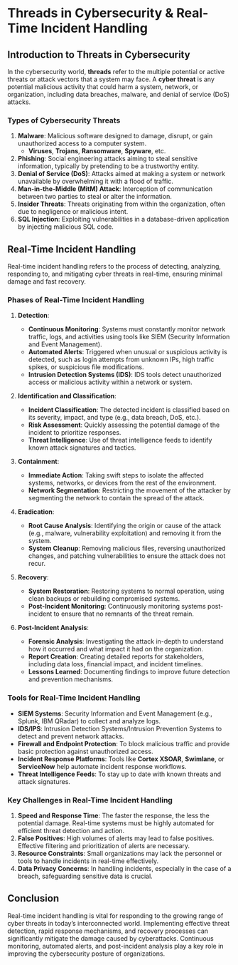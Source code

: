 # Threads in Cybersecurity & Real-Time Incident Handling

## Introduction to Threats in Cybersecurity

In the cybersecurity world, **threads** refer to the multiple potential or active threats or attack vectors that a system may face. A **cyber threat** is any potential malicious activity that could harm a system, network, or organization, including data breaches, malware, and denial of service (DoS) attacks.

### Types of Cybersecurity Threats

1. **Malware**: Malicious software designed to damage, disrupt, or gain unauthorized access to a computer system.
   - **Viruses**, **Trojans**, **Ransomware**, **Spyware**, etc.
2. **Phishing**: Social engineering attacks aiming to steal sensitive information, typically by pretending to be a trustworthy entity.
3. **Denial of Service (DoS)**: Attacks aimed at making a system or network unavailable by overwhelming it with a flood of traffic.
4. **Man-in-the-Middle (MitM) Attack**: Interception of communication between two parties to steal or alter the information.
5. **Insider Threats**: Threats originating from within the organization, often due to negligence or malicious intent.
6. **SQL Injection**: Exploiting vulnerabilities in a database-driven application by injecting malicious SQL code.

## Real-Time Incident Handling

Real-time incident handling refers to the process of detecting, analyzing, responding to, and mitigating cyber threats in real-time, ensuring minimal damage and fast recovery.

### Phases of Real-Time Incident Handling

1. **Detection**:
   - **Continuous Monitoring**: Systems must constantly monitor network traffic, logs, and activities using tools like SIEM (Security Information and Event Management).
   - **Automated Alerts**: Triggered when unusual or suspicious activity is detected, such as login attempts from unknown IPs, high traffic spikes, or suspicious file modifications.
   - **Intrusion Detection Systems (IDS)**: IDS tools detect unauthorized access or malicious activity within a network or system.

2. **Identification and Classification**:
   - **Incident Classification**: The detected incident is classified based on its severity, impact, and type (e.g., data breach, DoS, etc.).
   - **Risk Assessment**: Quickly assessing the potential damage of the incident to prioritize responses.
   - **Threat Intelligence**: Use of threat intelligence feeds to identify known attack signatures and tactics.

3. **Containment**:
   - **Immediate Action**: Taking swift steps to isolate the affected systems, networks, or devices from the rest of the environment.
   - **Network Segmentation**: Restricting the movement of the attacker by segmenting the network to contain the spread of the attack.

4. **Eradication**:
   - **Root Cause Analysis**: Identifying the origin or cause of the attack (e.g., malware, vulnerability exploitation) and removing it from the system.
   - **System Cleanup**: Removing malicious files, reversing unauthorized changes, and patching vulnerabilities to ensure the attack does not recur.

5. **Recovery**:
   - **System Restoration**: Restoring systems to normal operation, using clean backups or rebuilding compromised systems.
   - **Post-Incident Monitoring**: Continuously monitoring systems post-incident to ensure that no remnants of the threat remain.

6. **Post-Incident Analysis**:
   - **Forensic Analysis**: Investigating the attack in-depth to understand how it occurred and what impact it had on the organization.
   - **Report Creation**: Creating detailed reports for stakeholders, including data loss, financial impact, and incident timelines.
   - **Lessons Learned**: Documenting findings to improve future detection and prevention mechanisms.

### Tools for Real-Time Incident Handling

- **SIEM Systems**: Security Information and Event Management (e.g., Splunk, IBM QRadar) to collect and analyze logs.
- **IDS/IPS**: Intrusion Detection Systems/Intrusion Prevention Systems to detect and prevent network attacks.
- **Firewall and Endpoint Protection**: To block malicious traffic and provide basic protection against unauthorized access.
- **Incident Response Platforms**: Tools like **Cortex XSOAR**, **Swimlane**, or **ServiceNow** help automate incident response workflows.
- **Threat Intelligence Feeds**: To stay up to date with known threats and attack signatures.

### Key Challenges in Real-Time Incident Handling

1. **Speed and Response Time**: The faster the response, the less the potential damage. Real-time systems must be highly automated for efficient threat detection and action.
2. **False Positives**: High volumes of alerts may lead to false positives. Effective filtering and prioritization of alerts are necessary.
3. **Resource Constraints**: Small organizations may lack the personnel or tools to handle incidents in real-time effectively.
4. **Data Privacy Concerns**: In handling incidents, especially in the case of a breach, safeguarding sensitive data is crucial.

## Conclusion

Real-time incident handling is vital for responding to the growing range of cyber threats in today’s interconnected world. Implementing effective threat detection, rapid response mechanisms, and recovery processes can significantly mitigate the damage caused by cyberattacks. Continuous monitoring, automated alerts, and post-incident analysis play a key role in improving the cybersecurity posture of organizations.

